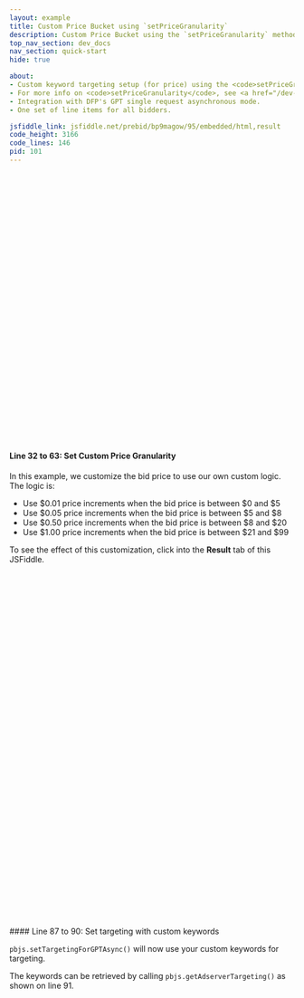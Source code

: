 ```yaml
---
layout: example
title: Custom Price Bucket using `setPriceGranularity`
description: Custom Price Bucket using the `setPriceGranularity` method 
top_nav_section: dev_docs
nav_section: quick-start
hide: true

about:
- Custom keyword targeting setup (for price) using the <code>setPriceGranularity</code> method.
- For more info on <code>setPriceGranularity</code>, see <a href="/dev-docs/publisher-api-reference.html#customCPMObject">the API reference</a>.
- Integration with DFP's GPT single request asynchronous mode.
- One set of line items for all bidders.

jsfiddle_link: jsfiddle.net/prebid/bp9magow/95/embedded/html,result
code_height: 3166
code_lines: 146
pid: 101
---
```


<br>
<br>
<br>

<br><br><br><br><br><br>
<br><br><br><br><br><br>
<br><br><br><br><br><br>
<br><br><br><br><br><br>


<div markdown="1">

#### Line 32 to 63: Set Custom Price Granularity

In this example, we customize the bid price to use our own custom logic.  The logic is:

- Use $0.01 price increments when the bid price is between $0 and $5
- Use $0.05 price increments when the bid price is between $5 and $8
- Use $0.50 price increments when the bid price is between $8 and $20
- Use $1.00 price increments when the bid price is between $21 and $99

To see the effect of this customization, click into the **Result** tab of this JSFiddle.
</div>

<br /><br /><br /><br /><br /><br />
<br /><br /><br /><br /><br /><br />
<br /><br /><br /><br /><br /><br />
<br /><br /><br /><br /><br /><br />
<br /><br /><br /><br /><br /><br />
<br /><br /><br /><br /><br /><br />

<div markdown="1">
#### Line 87 to 90: Set targeting with custom keywords

`pbjs.setTargetingForGPTAsync()` will now use your custom keywords for targeting.

The keywords can be retrieved by calling `pbjs.getAdserverTargeting()` as shown on line 91.

</div>
